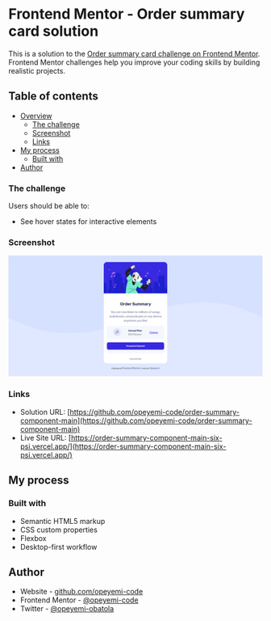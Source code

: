 # Frontend Mentor - Order summary card solution

This is a solution to the [Order summary card challenge on Frontend Mentor](https://www.frontendmentor.io/challenges/order-summary-component-QlPmajDUj). Frontend Mentor challenges help you improve your coding skills by building realistic projects. 

## Table of contents

- [Overview](#overview)
  - [The challenge](#the-challenge)
  - [Screenshot](#screenshot)
  - [Links](#links)
- [My process](#my-process)
  - [Built with](#built-with)
- [Author](#author)


### The challenge

Users should be able to:

- See hover states for interactive elements

### Screenshot

![screenshot/desktop-view.png](screenshot/desktop-view.png)


### Links

- Solution URL: [https://github.com/opeyemi-code/order-summary-component-main](https://github.com/opeyemi-code/order-summary-component-main)
- Live Site URL: [https://order-summary-component-main-six-psi.vercel.app/](https://order-summary-component-main-six-psi.vercel.app/)

## My process

### Built with

- Semantic HTML5 markup
- CSS custom properties
- Flexbox
- Desktop-first workflow


## Author

- Website - [github.com/opeyemi-code](https://www.github.com/opeyemi-code)
- Frontend Mentor - [@opeyemi-code](https://www.frontendmentor.io/profile/opeyemi-code)
- Twitter - [@opeyemi-obatola](https://www.twitter.com/opeyemi_obatola)

